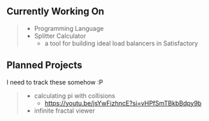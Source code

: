 ## Currently Working On

> - Programming Language
> - Splitter Calculator
>   - a tool for building ideal load balancers in Satisfactory

## Planned Projects

I need to track these somehow :P

> - calculating pi with collisions
>   - https://youtu.be/jsYwFizhncE?si=vHPfSmTBkbBdpy9b
> - infinite fractal viewer
